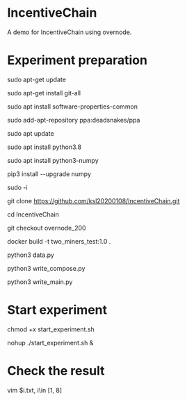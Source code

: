 # IncentiveChain
A demo for IncentiveChain using overnode.

# Experiment preparation
sudo apt-get update

sudo apt-get install git-all

sudo apt install software-properties-common

sudo add-apt-repository ppa:deadsnakes/ppa

sudo apt update

sudo apt install python3.8

sudo apt install python3-numpy

pip3 install --upgrade numpy

sudo -i

git clone https://github.com/ksl20200108/IncentiveChain.git

cd IncentiveChain

git checkout overnode_200

docker build -t two_miners_test:1.0 .

python3 data.py

python3 write_compose.py

python3 write_main.py

# Start experiment

chmod +x start_experiment.sh

nohup ./start_experiment.sh &

# Check the result

vim $i.txt, i\in [1, 8]
